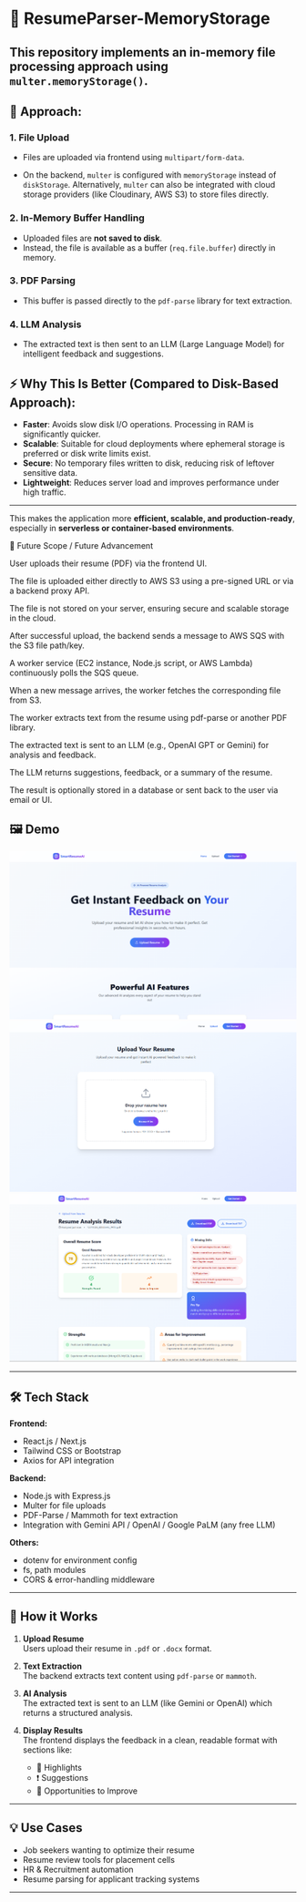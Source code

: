 # 📄 ResumeParser-MemoryStorage

## This repository implements an **in-memory file processing approach** using `multer.memoryStorage()`.

## 🔧 Approach:

### 1. File Upload

- Files are uploaded via frontend using `multipart/form-data`.

- On the backend, `multer` is configured with `memoryStorage` instead of `diskStorage`. Alternatively, `multer` can also be integrated with cloud storage providers (like Cloudinary, AWS S3) to store files directly.

### 2. In-Memory Buffer Handling

- Uploaded files are **not saved to disk**.
- Instead, the file is available as a buffer (`req.file.buffer`) directly in memory.

### 3. PDF Parsing

- This buffer is passed directly to the `pdf-parse` library for text extraction.

### 4. LLM Analysis

- The extracted text is then sent to an LLM (Large Language Model) for intelligent feedback and suggestions.

## ⚡ Why This Is Better (Compared to Disk-Based Approach):

- **Faster**: Avoids slow disk I/O operations. Processing in RAM is significantly quicker.
- **Scalable**: Suitable for cloud deployments where ephemeral storage is preferred or disk write limits exist.
- **Secure**: No temporary files written to disk, reducing risk of leftover sensitive data.
- **Lightweight**: Reduces server load and improves performance under high traffic.

---

This makes the application more **efficient, scalable, and production-ready**, especially in **serverless or container-based environments**.

🚀 Future Scope / Future Advancement

User uploads their resume (PDF) via the frontend UI.

The file is uploaded either directly to AWS S3 using a pre-signed URL or via a backend proxy API.

The file is not stored on your server, ensuring secure and scalable storage in the cloud.

After successful upload, the backend sends a message to AWS SQS with the S3 file path/key.

A worker service (EC2 instance, Node.js script, or AWS Lambda) continuously polls the SQS queue.

When a new message arrives, the worker fetches the corresponding file from S3.

The worker extracts text from the resume using pdf-parse or another PDF library.

The extracted text is sent to an LLM (e.g., OpenAI GPT or Gemini) for analysis and feedback.

The LLM returns suggestions, feedback, or a summary of the resume.

The result is optionally stored in a database or sent back to the user via email or UI.


## 🖼️ Demo

![Demo GIF or Screenshot here](captures/cap-1.png)
![Demo GIF or Screenshot here](captures/cap-2.png)
![Demo GIF or Screenshot here](captures/cap-3.png)

---

## 🛠️ Tech Stack

**Frontend:**

- React.js / Next.js
- Tailwind CSS or Bootstrap
- Axios for API integration

**Backend:**

- Node.js with Express.js
- Multer for file uploads
- PDF-Parse / Mammoth for text extraction
- Integration with Gemini API / OpenAI / Google PaLM (any free LLM)

**Others:**

- dotenv for environment config
- fs, path modules
- CORS & error-handling middleware

---

## 🧠 How it Works

1. **Upload Resume**  
   Users upload their resume in `.pdf` or `.docx` format.

2. **Text Extraction**  
   The backend extracts text content using `pdf-parse` or `mammoth`.

3. **AI Analysis**  
   The extracted text is sent to an LLM (like Gemini or OpenAI) which returns a structured analysis.

4. **Display Results**  
   The frontend displays the feedback in a clean, readable format with sections like:
   - 📌 Highlights
   - ❗ Suggestions
   - 🚀 Opportunities to Improve

---

## 💡 Use Cases

- Job seekers wanting to optimize their resume
- Resume review tools for placement cells
- HR & Recruitment automation
- Resume parsing for applicant tracking systems

---
